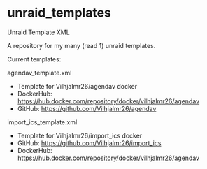 # unraid_templates
Unraid Template XML

A repository for my many (read 1) unraid templates.

Current templates:

agendav_template.xml
- Template for Vilhjalmr26/agendav docker
- DockerHub: https://hub.docker.com/repository/docker/vilhjalmr26/agendav
- GitHub: https://github.com/Vilhjalmr26/agendav

import_ics_template.xml
- Template for Vilhjalmr26/import_ics docker
- GitHub: https://github.com/Vilhjalmr26/import_ics
- DockerHub: https://hub.docker.com/repository/docker/vilhjalmr26/agendav 
